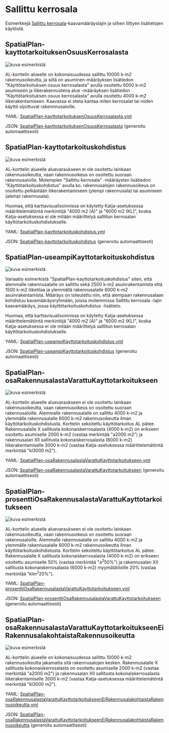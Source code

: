 # Sallittu kerrosala

Esimerkkejä [Sallittu kerrosala](http://uri.suomi.fi/codelist/rytj/RY_Kaavamaarayslaji/code/sallittuKerrosala)-kaavamääräyslajin ja siihen liittyen lisätietojen käytöstä.

## SpatialPlan-kayttotarkoituksenOsuusKerrosalasta
![kuva esimerkistä](kuvat/aluevarauksen-kayttotarkoituksen-osuus-kerrosalasta.jpg "Käyttötarkoituksen osuuus kerrosalasta")

AL-korttelin alueelle on kokonaisuudessa sallittu 10000 k-m2 rakennusoikeutta, ja siitä on asuminen-määräyksen lisätiedon "Käyttötarkoituksen osuus kerrosalasta" avulla osoitettu 6000 k-m2 asumiseen ja liikerakennustena alue -määräyksen lisätiedon "Käyttötarkoituksen osuus kerrosalasta" avulla osoitettu 4000 k-m2 liikerakentamiseen. Kaavassa ei oteta kantaa miten kerrosalat tai niiden käyttö sijoittuvat rakennnusaloille.

YAML: [SpatialPlan-kayttotarkoituksenOsuusKerrosalasta.yml](./SpatialPlan-kayttotarkoituksenOsuusKerrosalasta.yml)

JSON: [SpatialPlan-kayttotarkoituksenOsuusKerrosalasta](./SpatialPlan-kayttotarkoituksenOsuusKerrosalasta.md) (generoitu automaattisesti)

## SpatialPlan-kayttotarkoituskohdistus
![kuva esimerkistä](kuvat/sallitun-kerrosalan-kayttotarkoituskohdistus.jpg "Sallitun kerrosalan käyttötarkoituskohdistus")

AL-korttelin alueelle aluevaraukseen ei ole osoitettu lainkaan rakennusoikeutta, vaan rakennusoikeus on osoitettu suoraan rakennusaloille. Molempien "Sallittu kerrosala" -määräysten lisätiedon "Käyttötarkoituskohdistus" avulla ko. rakennusalojen rakennusoikeus on osoitettu pelkästään liikerakentamiseen (ylempi rakennusala) tai asumiseen (alempi rakennusala).

Huomaa, että karttavisualisoinnissa on käytetty Katja-asetuksessa määrittelemätöntä merkintöjä "4000 m2 (A)" ja "6000 m2 (KL)", koska Katja-asetuksessa ei ole mitään määrittelyä salllitun kerrosalan käyttötarkoituskohdistukselle.

YAML: [SpatialPlan-kayttotarkoituskohdistus.yml](./SpatialPlan-kayttotarkoituskohdistus.yml)

JSON: [SpatialPlan-kayttotarkoituskohdistus](./SpatialPlan-kayttotarkoituskohdistus.md) (generoitu automaattisesti)


## SpatialPlan-useampiKayttotarkoituskohdistus
![kuva esimerkistä](kuvat/sallitun-kerrosalan-kayttotarkoituskohdistus_useampi-kayttotarkoitus-per-rakennusala.jpg "Sallitun kerrosalan käyttötarkoituskohdistus, useampi käyttötarkoitus")

Variaatio esimerkistä "SpatialPlan-kayttotarkoituskohdistus" siten, että alemmalle rakennusalalle on sallittu sekä 2500 k-m2 asuinrakentamista että 1500 k-m2 liiketilaa ja ylemmällä rakennusalalle 6000 k-m2 asuinrakentamista. Määräys on toteutettu niin, että alempaan rakennusalaan kohdistuu kavamääräysryhmään, joissa molemmissa Sallittu kerrosala -lajin kaavamääräys, jossa käyttötarkoituskohdistus -lisätieto.

Huomaa, että karttavisualisoinnissa on käytetty Katja-asetuksessa määrittelemätöntä merkintöjä "4000 m2 (A)" ja "6000 m2 (KL)", koska Katja-asetuksessa ei ole mitään määrittelyä salllitun kerrosalan käyttötarkoituskohdistukselle.

YAML: [SpatialPlan-useampiKayttotarkoituskohdistus.yml](./SpatialPlan-useampiKayttotarkoituskohdistus.yml)

JSON: [SpatialPlan-useampiKayttotarkoituskohdistus](./SpatialPlan-useampiKayttotarkoituskohdistus.md) (generoitu automaattisesti)

## SpatialPlan-osaRakennusalastaVarattuKayttotarkoitukseen
![kuva esimerkistä](kuvat/osa-rakennusalan-rakennusoikeudesta-osoitettu-kayttotarkoitukseen.jpg "Osa rakennusalakohtaisesta rakennusoikeudesta osoitettu käyttötarkoituksittain")

AL-korttelin alueelle aluevaraukseen ei ole osoitettu lainkaan rakennusoikeutta, vaan rakennusoikeus on osoitettu suoraan rakennusaloille. Alemmalle rakennusalalle on sallittu 4000 k-m2 ja ylemmälle rakennusalalle 6000 k-m2 rakennusoikeutta ilman käyttötarkoituskohdistusta. Korttelin sekoitettu käyttötarkoitus AL pätee. Rakennusalalle X sallitusta kokonaiskerrosalasta (4000 k-m2) on erikseen osoitettu asumiselle 2000 k-m2 (vastaa merkintää "a2000 m2") ja rakennusalan XII sallitusta kokonaiskerrosalasta (6000 k-m2) liikerakentamiselle 3000 k-m2 (vastaa Katja-asetuksessa määrittelemätöntä merkintää "kl3000 m2").

YAML: [SpatialPlan-osaRakennusalastaVarattuKayttotarkoitukseen.yml](./SpatialPlan-osaRakennusalastaVarattuKayttotarkoitukseen.yml)

JSON: [SpatialPlan-osaRakennusalastaVarattuKayttotarkoitukseen](./SpatialPlan-osaRakennusalastaVarattuKayttotarkoitukseen.md) (generoitu automaattisesti)

## SpatialPlan-prosenttiOsaRakennusalastaVarattuKayttotarkoitukseen
![kuva esimerkistä](kuvat/prosenttiosa-rakennusalan-rakennusoikeudesta-osoitettu-kayttotarkoitukseen.jpg "Prosenttiosa rakennusalakohtaisesta rakennusoikeudesta osoitettu käyttötarkoituksittain")

AL-korttelin alueelle aluevaraukseen ei ole osoitettu lainkaan rakennusoikeutta, vaan rakennusoikeus on osoitettu suoraan rakennusaloille. Alemmalle rakennusalalle on sallittu 4000 k-m2 ja ylemmälle rakennusalalle 6000 k-m2 rakennusoikeutta ilman käyttötarkoituskohdistusta. Korttelin sekoitettu käyttötarkoitus AL pätee. Rakennusalalle X sallitusta kokonaiskerrosalasta (4000 k-m2) on erikseen osoitettu asumiselle 50% (vastaa merkintää "a<sup>2</sup>50%") ja rakennusalan XII sallitusta kokonaiskerrosalasta (6000 k-m2) myymälätiloille 20% (vastaa merkintää "klm<sup>2</sup>20%").

YAML: [SpatialPlan-prosenttiOsaRakennusalastaVarattuKayttotarkoitukseen.yml](./SpatialPlan-prosenttiOsaRakennusalastaVarattuKayttotarkoitukseen.yml)

JSON: [SpatialPlan-prosenttiOsaRakennusalastaVarattuKayttotarkoitukseen](./SpatialPlan-prosenttiOsaRakennusalastaVarattuKayttotarkoitukseen.md) (generoitu automaattisesti)

## SpatialPlan-osaRakennusalastaVarattuKayttotarkoitukseenEiRakennusalakohtaistaRakennusoikeutta
![kuva esimerkistä](kuvat/osa-aluevarauksen-rakennusoikeudesta-osoitettukayttotarkoitukseen-rakennusaloittain.jpg "Osa aluevarauksen rakennusoikeudesta osoitettu käyttötarkoituksittain")

AL-korttelin alueelle on kokonaisuudessa sallittu 10000 k-m2 rakennusoikeutta jakamatta sitä rakennusalojen kesken. Rakennusalalle X sallitusta kokonaiskerrosalasta on osoitettu asumiselle 2000 k-m2 (vastaa merkintää "a2000 m2") ja rakennusalan XII sallitusta kokonaiskerrosalasta liikerakentamiselle 3000 k-m2 (vastaa Katja-asetuksessa määrittelemätöntä merkintää "kl3000 m2").

YAML: [SpatialPlan-osaRakennusalastaVarattuKayttotarkoitukseenEiRakennusalakohtaistaRakennusoikeutta.yml](./SpatialPlan-osaRakennusalastaVarattuKayttotarkoitukseenEiRakennusalakohtaistaRakennusoikeutta.yml)

JSON: [SpatialPlan-osaRakennusalastaVarattuKayttotarkoitukseenEiRakennusalakohtaistaRakennusoikeutta](./SpatialPlan-osaRakennusalastaVarattuKayttotarkoitukseenEiRakennusalakohtaistaRakennusoikeutta.md) (generoitu automaattisesti)